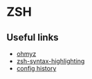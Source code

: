 # ZSH

## Useful links

- [ohmyz](https://ohmyz.sh/)
- [zsh-syntax-highlighting](https://github.com/zsh-users/zsh-syntax-highlighting)
- [config history](https://martinheinz.dev/blog/110)
